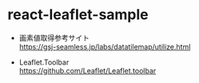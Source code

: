 # react-leaflet-sample

* 画素値取得参考サイト  
https://gsj-seamless.jp/labs/datatilemap/utilize.html  
  
* Leaflet.Toolbar  
https://github.com/Leaflet/Leaflet.toolbar  

